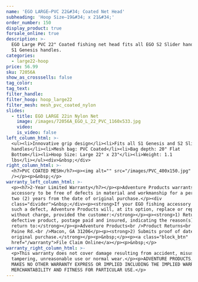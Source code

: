 ```yaml
---
name: 'EGO LARGE—PVC 22&#34; Coated Net Head'
subheading: 'Hoop Size—19&#34; x 21&#34;'
order_number: 150
display_product: true
forsale_online: true
description: >-
  EGO Large PVC 22" Coated fishing net head fits all EGO S2 Slider handles and
  S1 Genesis handles.
categories:
  - large22-hoop
price: 56.99
sku: 72056A
show_as_crosssells: false
tag_color:
tag_text:
filter_handle:
filter_hoop: hoop_large22
filter_mesh: mesh_pvc_coated_nylon
slides:
  - title: EGO LARGE 22in Nylon Net
    image: /images/72056A_EGO_L_22_PVC_1160x533.jpg
    video:
    is_video: false
left_column_html: >-
  <ul><li>Innovative grip design</li><li>Fits all S1 Genesis and S2 Slider
  handles</li><li>Mesh bag: PVC Coated</li><li>Bag depth: 20" Flat
  Bottom</li><li>Hoop Size: Large 22" x 23"</li><li>Weight: 1.1
  lbs</li></ul><div>&nbsp;</div>
right_column_html: >-
  <h7>PVC COATED MESH</h7><p><img alt="" src="/images/PVC_400x150.jpg"
  /></p><p>&nbsp;</p>
warranty_left_column_html: >-
  <p><h7>2-Year Limited Warranty</h7></p><p>Adventure Products warrants your EGO
  accessory to be free of defects in material and workmanship for a period of
  two (2) years from the date of original purchase.</p><div
  class="divider">&nbsp;</div><p><strong>If your EGO fishing accessory exhibits
  such a defect, Adventure Products will, at its option, replace or repair it
  without charge, provided the customer:</strong></p><p><strong>1) Returns the
  defective product, postage paid and insured, indicating the reason(s) for the
  return to:</strong></p><p>Adventure Products<br />Product Returns<br />889 Guy
  Paine Rd.<br />Macon, GA 31206</p><p><strong>2) Submits proof of date of
  original purchase.</strong></p><p>&nbsp;</p><p><a class="block_btn"
  href="/warranty">File Claim Online</a></p><p>&nbsp;</p>
warranty_right_column_html: >-
  <p>This warranty does not cover damage resulting from accident, misuse, abuse,
  tampering, unreasonable use or normal wear.</p><p>ADVENTURE PRODUCTS, INC.
  MAKES NO OTHER WARRANTY EXPRESS OR IMPLIED INCLUDING THE IMPLIED WARRANTIES OF
  MERCHANTABILITY AND FITNESS FOR PARTICULAR USE.</p>
---
```

